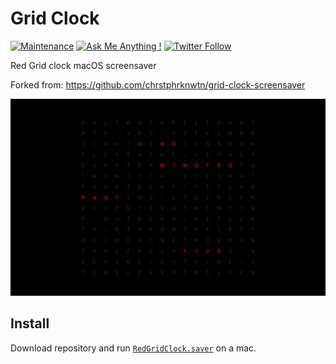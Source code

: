 # Grid Clock

[![Maintenance](https://img.shields.io/badge/Maintained%3F-yes-brightgreen.svg)](https://github.com/matthiaszarzecki/GridClockScreensaver/graphs/commit-activity) [![Ask Me Anything !](https://img.shields.io/badge/Ask%20me-anything-1abc9c.svg)](http://www.matthiaszarzecki.com) [![Twitter Follow](https://img.shields.io/twitter/follow/icarustyler.svg?style=social&label=Follow)](https://twitter.com/IcarusTyler)

Red Grid clock macOS screensaver

Forked from: https://github.com/chrstphrknwtn/grid-clock-screensaver

![Grid Clock Screenshot](GridClock.png)

## Install

Download repository and run [`RedGridClock.saver`](https://github.com/matthiaszarzecki/RedGridClockScreensaver/tree/master/RedGridClock.saver)
 on a mac.
 

